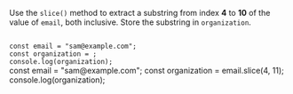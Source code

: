Use the `slice()` method to extract a substring from index **4** to **10** of the value of `email`,
both inclusive.
Store the substring in `organization`.

<codeblock type="exercise" language="javascript" testMode="fixedInput">
<code>
const email = "sam@example.com";
const organization = ;
console.log(organization);
</code>

<solution>
const email = "sam@example.com";
const organization = email.slice(4, 11);
console.log(organization);
</solution>
</codeblock>